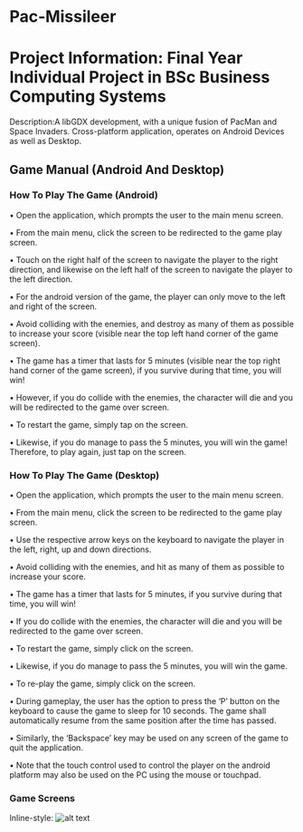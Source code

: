 # Pac-Missileer

Project Information: Final Year Individual Project in BSc Business Computing Systems
======

Description:A libGDX development, with a unique fusion of PacMan and Space Invaders. 
             Cross-platform application, operates on Android Devices as well as Desktop. 


Game Manual (Android And Desktop)
------------------------------

### How To Play The Game (Android)

 
 
•	Open the application, which prompts the user to the main menu screen.

•	From the main menu, click the screen to be redirected to the game play screen.

•	Touch on the right half of the screen to navigate the player to the right direction, and likewise on the left half of the screen to navigate the player to the left direction. 

•	For the android version of the game, the player can only move to the left and right of the screen.

•	Avoid colliding with the enemies, and destroy as many of them as possible to increase your score (visible near the top left hand corner of the game screen).

•	The game has a timer that lasts for 5 minutes (visible near the top right hand corner of the game screen), if you survive during that time, you will win!

•	However, if you do collide with the enemies, the character will die and you will be redirected to the game over screen.

•	To restart the game, simply tap on the screen.

•	Likewise, if you do manage to pass the 5 minutes, you will win the game! Therefore, to play again, just tap on the screen.


### How To Play The Game (Desktop)


•	Open the application, which prompts the user to the main menu screen.

•	From the main menu, click the screen to be redirected to the game play screen.

•	Use the respective arrow keys on the keyboard to navigate the player in the left, right, up and down directions.

•	Avoid colliding with the enemies, and hit as many of them as possible to increase your score. 

•	The game has a timer that lasts for 5 minutes, if you survive during that time, you will win!

•	If you do collide with the enemies, the character will die and you will be redirected to the game over screen.

•	To restart the game, simply click on the screen.

•	Likewise, if you do manage to pass the 5 minutes, you will win the game.

•	To re-play the game, simply click on the screen. 

•	During gameplay, the user has the option to press the ‘P’ button on the keyboard to cause the game to sleep for 10 seconds. The game 
shall automatically resume from the same position after the time has passed.

•	Similarly, the ‘Backspace’ key may be used on any screen of the game to quit the application.

•	Note that the touch control used to control the player on the android platform may also be used on the PC using the mouse or touchpad.

### Game Screens

Inline-style: 
![alt text](https://github.com/ikeepcoding/Pac-Missileer/tree/master/android/assets/MainScreen.png "MainScreen")


